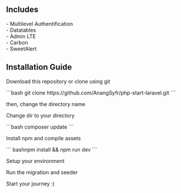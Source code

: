 <h2> Includes </h2>
 - Multilevel Authentification <br>
 - Datatables <br>
 - Admin LTE <br>
 - Carbon <br>
 - SweetAlert <br>

<h2> Installation Guide </h2>
<p> Download this repository or clone using git </p>
```bash
    git clone https://github.com/AnangSyfr/php-start-laravel.git
```

<p> then, change the directory name </p>
<p> Change dir to your directory </p>
```bash
    composer update
```

<p> Install npm and compile assets </p>
```
    bashnpm install && npm run dev
```

<p> Setup your environment </p>
<p> Run the migration and seeder </p>
<p> Start your journey :) </p>

